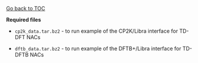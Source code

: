 [Go back to TOC](../../../../README.md)

**Required files**

* `cp2k_data.tar.bz2` - to run example of the CP2K/Libra interface for TD-DFT NACs

* `dftb_data.tar.bz2` - to run example of the DFTB+/Libra interface for TD-DFTB NACs

